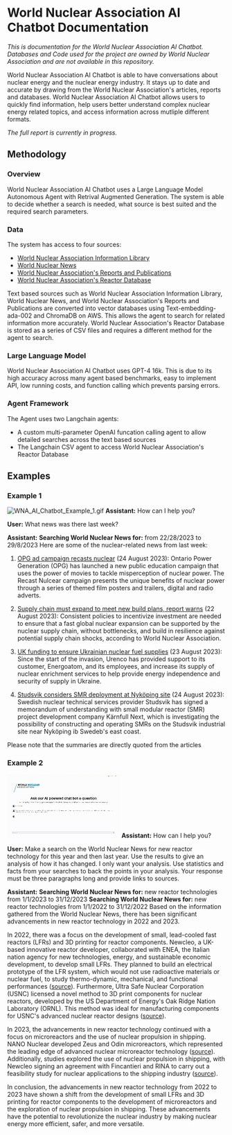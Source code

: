 # World Nuclear Association AI Chatbot Documentation
*This is documentation for the World Nuclear Association AI Chatbot. Databases and Code used for the project are owned by World Nuclear Association and are not available in this repository.*

World Nuclear Association AI Chatbot is able to have conversations about nuclear energy and the nuclear energy industry. It stays up to date and accurate by drawing from the World Nuclear Association's articles, reports and databases. World Nuclear Association AI Chatbot allows users to quickly find information, help users better understand complex nuclear energy related topics, and access information across mutliple different formats. 

*The full report is currently in progress.*

## Methodology
### Overview
World Nuclear Association AI Chatbot uses a Large Language Model Autonomous Agent with Retrival Augmented Generation. The system is able to decide whether a search is needed, what source is best suited and the required search parameters. 

### Data
The system has access to four sources:
- [World Nuclear Association Information Library](https://www.world-nuclear.org/information-library.aspx)
- [World Nuclear News](https://www.world-nuclear-news.org)
- [World Nuclear Association's Reports and Publications](https://www.world-nuclear.org/our-association/publications.aspx)
- [World Nuclear Association's Reactor Database](https://www.world-nuclear.org/information-library/facts-and-figures/reactor-database-data/reactor-database-search.aspx?source=%7B"query"%3A%7B"match_all"%3A%7B%7D%7D%2C"size"%3A25%2C"sort"%3A%5B%7B"index.sort_name.exact"%3A%7B"order"%3A"asc"%7D%7D%5D%7D)

Text based sources such as World Nuclear Association Information Library, World Nuclear News, and World Nuclear Association's Reports and Publications are converted into vector databases using Text-embedding-ada-002 and ChromaDB on AWS. This allows the agent to search for related information more accurately. World Nuclear Association's Reactor Database is stored as a series of CSV files and requires a different method for the agent to search.

### Large Language Model
World Nuclear Association AI Chatbot uses GPT-4 16k. This is due to its high accuracy across many agent based benchmarks, easy to implement API, low running costs, and function calling which prevents parsing errors. 

### Agent Framework
The Agent uses two Langchain agents: 
- A custom multi-parameter OpenAI funcation calling agent to allow detailed searches across the text based sources 
- The Langchain CSV agent to access World Nuclear Association's Reactor Database 

## Examples
### Example 1
![WNA_AI_Chatbot_Example_1.gif](WNA_AI_Chatbot_Example_1.gif)
**Assistant:** How can I help you?

**User:** What news was there last week?

**Assistant:**
**Searching World Nuclear News for:** from 22/28/2023 to 29/8/2023
Here are some of the nuclear-related news from last week:
1. [OPG ad campaign recasts nuclear](https://www.world-nuclear-news.org/Articles/OPG-ad-campaign-recasts-nuclear) (24 August 2023): Ontario Power Generation (OPG) has launched a new public education campaign that uses the power of movies to tackle misperception of nuclear power. The Recast Nulcear campaign presents the unique benefits of nuclear power through a series of themed film posters and trailers, digital and radio adverts.

2. [Supply chain must expand to meet new build plans, report warns](https://www.world-nuclear-news.org/Articles/Supply-chain-must-expand-to-meet-new-build-plans,) (22 August 2023): Consistent policies to incentivize investment are needed to ensure that a fast global nuclear expansion can be supported by the nuclear supply chain, without bottlenecks, and build in resilience against potential supply chain shocks, according to World Nuclear Association. 

3. [UK funding to ensure Ukrainian nuclear fuel supplies](https://www.world-nuclear-news.org/Articles/UK-funding-to-ensure-Ukrainian-nuclear-fuel-suppli) (23 August 2023): Since the start of the invasion, Urenco has provided support to its customer, Energoatom, and its employees, and increase its supply of nuclear enrichment services to help provide energy independence and security of supply in Ukraine.

4. [Studsvik considers SMR deployment at Nyköping site](https://world-nuclear-news.org/Articles/Studsvik-considers-SMR-deployment-at-Nykoping-site) (24 August 2023): Swedish nuclear technical services provider Studsvik has signed a memorandum of understanding with small modular reactor (SMR) project development company Kärnfull Next, which is investigating the possibility of constructing and operating SMRs on the Studsvik industrial site near Nyköping ib Swedeb's east coast.

Please note that the summaries are directly quoted from the articles

### Example 2
![WNA_AI_Chatbot_Example_2.gif](WNA_AI_Chatbot_Example_2.gif)
**Assistant:** How can I help you?

**User:** Make a search on the World Nuclear News for new reactor technology for this year and then last year. Use the results to give an analysis of how it has changed. I only want your analysis. Use statistics and facts from your searches to back the points in your analysis. Your response must be three paragraphs long and provide links to sources.

**Assistant:** 
**Searching World Nuclear News for:** new reactor technologies from 1/1/2023 to 31/12/2023
**Searching World Nuclear News for:** new reactor technologies from 1/1/2022 to 31/12/2022
Based on the information gathered from the World Nuclear News, there has been significant advancements in new reactor technology in 2022 and 2023.

In 2022, there was a focus on the development of small, lead-cooled fast reactors (LFRs) and 3D printing for reactor components. Newcleo, a UK-based innovative reactor developer, collaborated with ENEA, the Italian nation agency for new technologies, energy, and sustainable economic development, to develop small LFRs. They planned to build an electrical prototype of the LFR system, which would not use radioactive materials or nuclear fuel, to study thermo-dynamic, mechanical, and functional performances ([source](https://www.world-nuclear-news.org/Articles/Newcleo,-ENEA-to-cooperate-on-advanced-reactors)). Furthermore, Ultra Safe Nuclear Corporation (USNC) licensed a novel method to 3D print components for nuclear reactors, developed by the US Department of Energy's Oak Ridge Nation Laboratory (ORNL). This method was ideal for manufacturing components for USNC's advanced nuclear reactor designs ([source](https://www.world-nuclear-news.org/Articles/ORNL-developing-3D-printed-nuclear-microreactor)). 

In 2023, the advancements in new reactor technology continued with a focus on microreactors and the use of nuclear propulsion in shipping. NANO Nuclear developed Zeus and Odin microreactors, which represented the leading edge of advanced nuclear microreactor technology ([source](https://www.world-nuclear-news.org/Articles/US-micro-reactor-company-sets-up-HALEU-subsidiary)). Additionally, studies explored the use of nuclear propulsion in shipping, with Newcleo signing an agreement with Fincantieri and RINA to carry out a feasibility study for nuclear applications to the shipping industry ([source](https://www.world-nuclear-news.org/Articles/Studies-explore-use-of-nuclear-propulsion-in-shipp)).

In conclusion, the advancements in new reactor technology from 2022 to 2023 have shown a shift from the development of small LFRs and 3D printing for reactor components to the development of microreactors and the exploration of nuclear propulsion in shipping. These advancements have the potential to revolutionize the nuclear industry by making nuclear energy more efficient, safer, and more versatile.
